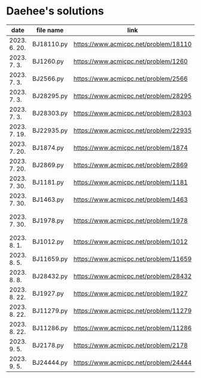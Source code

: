 # Daehee's solutions
|     date     | file name  |                               link                               |                       type                      |               remarks               |
| ------------ | ---------- | ---------------------------------------------------------------- | ----------------------------------------------- | ----------------------------------- |
| 2023. 6. 20. | BJ18110.py | https://www.acmicpc.net/problem/18110                            | mathematics(?), sorting                         |                                     |
| 2023. 7. 3.  | BJ1260.py  | https://www.acmicpc.net/problem/1260                             | graph theory/search, BFS/DFS                    |                                     |
| 2023. 7. 3.  | BJ2566.py  | https://www.acmicpc.net/problem/2566                             |                                                 |                                     |
| 2023. 7. 3.  | BJ28295.py | https://www.acmicpc.net/problem/28295                            | mathematics(?)                                  |                                     |
| 2023. 7. 3.  | BJ28303.py | https://www.acmicpc.net/problem/28303                            | prefix sum                                      | not solved                          |
| 2023. 7. 19. | BJ22935.py | https://www.acmicpc.net/problem/22935                            | mathematics(?)                                  |                                     |
| 2023. 7. 20. | BJ1874.py  | https://www.acmicpc.net/problem/1874                             | stack                                           | not solved                          |
| 2023. 7. 20. | BJ2869.py  | https://www.acmicpc.net/problem/2869                             | mathematics(?)                                  |                                     |
| 2023. 7. 30. | BJ1181.py  | https://www.acmicpc.net/problem/1181                             | string, sorting                                 |                                     |
| 2023. 7. 30. | BJ1463.py  | https://www.acmicpc.net/problem/1463                             | dynamic programming                             |                                     |
| 2023. 7. 30. | BJ1978.py  | https://www.acmicpc.net/problem/1978                             | mathematics(number theory), primality test      |                                     |
| 2023. 8. 1.  | BJ1012.py  | https://www.acmicpc.net/problem/1012                             | graph theory/search, BFS/DFS                    |                                     |
| 2023. 8. 5.  | BJ11659.py | https://www.acmicpc.net/problem/11659                            | prefix sum                                      |                                     |
| 2023. 8. 8.  | BJ28432.py | https://www.acmicpc.net/problem/28432                            | string                                          |                                     |
| 2023. 8. 22. | BJ1927.py  | https://www.acmicpc.net/problem/1927                             | priority queue                                  |                                     |
| 2023. 8. 22. | BJ11279.py | https://www.acmicpc.net/problem/11279                            | priority queue                                  |                                     |
| 2023. 8. 22. | BJ11286.py | https://www.acmicpc.net/problem/11286                            | priority queue                                  |                                     |
| 2023. 9. 5.  | BJ2178.py  | https://www.acmicpc.net/problem/2178                             | graph theory/search, BFS                        |                                     |
| 2023. 9. 5.  | BJ24444.py | https://www.acmicpc.net/problem/24444                            | graph theory/search, sorting, BFS               |                                     |